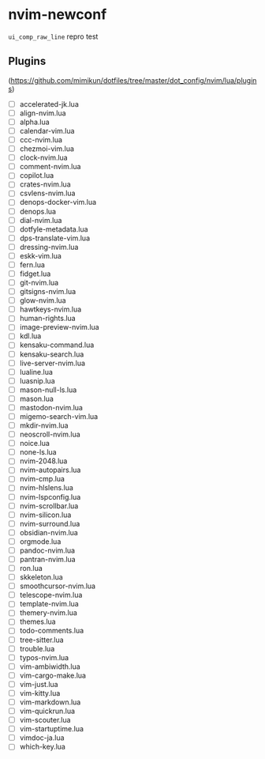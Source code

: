 # nvim-newconf

`ui_comp_raw_line` repro test

## Plugins

(https://github.com/mimikun/dotfiles/tree/master/dot_config/nvim/lua/plugins)

- [ ] accelerated-jk.lua
- [ ] align-nvim.lua
- [ ] alpha.lua
- [ ] calendar-vim.lua
- [ ] ccc-nvim.lua
- [ ] chezmoi-vim.lua
- [ ] clock-nvim.lua
- [ ] comment-nvim.lua
- [ ] copilot.lua
- [ ] crates-nvim.lua
- [ ] csvlens-nvim.lua
- [ ] denops-docker-vim.lua
- [ ] denops.lua
- [ ] dial-nvim.lua
- [ ] dotfyle-metadata.lua
- [ ] dps-translate-vim.lua
- [ ] dressing-nvim.lua
- [ ] eskk-vim.lua
- [ ] fern.lua
- [ ] fidget.lua
- [ ] git-nvim.lua
- [ ] gitsigns-nvim.lua
- [ ] glow-nvim.lua
- [ ] hawtkeys-nvim.lua
- [ ] human-rights.lua
- [ ] image-preview-nvim.lua
- [ ] kdl.lua
- [ ] kensaku-command.lua
- [ ] kensaku-search.lua
- [ ] live-server-nvim.lua
- [ ] lualine.lua
- [ ] luasnip.lua
- [ ] mason-null-ls.lua
- [ ] mason.lua
- [ ] mastodon-nvim.lua
- [ ] migemo-search-vim.lua
- [ ] mkdir-nvim.lua
- [ ] neoscroll-nvim.lua
- [ ] noice.lua
- [ ] none-ls.lua
- [ ] nvim-2048.lua
- [ ] nvim-autopairs.lua
- [ ] nvim-cmp.lua
- [ ] nvim-hlslens.lua
- [ ] nvim-lspconfig.lua
- [ ] nvim-scrollbar.lua
- [ ] nvim-silicon.lua
- [ ] nvim-surround.lua
- [ ] obsidian-nvim.lua
- [ ] orgmode.lua
- [ ] pandoc-nvim.lua
- [ ] pantran-nvim.lua
- [ ] ron.lua
- [ ] skkeleton.lua
- [ ] smoothcursor-nvim.lua
- [ ] telescope-nvim.lua
- [ ] template-nvim.lua
- [ ] themery-nvim.lua
- [ ] themes.lua
- [ ] todo-comments.lua
- [ ] tree-sitter.lua
- [ ] trouble.lua
- [ ] typos-nvim.lua
- [ ] vim-ambiwidth.lua
- [ ] vim-cargo-make.lua
- [ ] vim-just.lua
- [ ] vim-kitty.lua
- [ ] vim-markdown.lua
- [ ] vim-quickrun.lua
- [ ] vim-scouter.lua
- [ ] vim-startuptime.lua
- [ ] vimdoc-ja.lua
- [ ] which-key.lua
